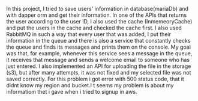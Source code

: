 In this project, I tried to save  users' information  in database(mariaDb) and with dapper orm and get their information.
In one of the APIs that returns the user according to the user ID, I also used the cache (InmemeoryCache) and put the users in the cache and checked the cache first.
I also used RabbitMQ in such a way that every user that was added, I put their information in the queue and there is also a service that constantly checks the queue and finds its messages and prints them on the console.
My goal was that, for example, whenever this service sees a message in the queue, it receives that message and sends a welcome email to someone who has just entered.
I also implemented an API for uploading the file in the storage (s3), but after many attempts, it was not fixed and my selected file was not saved correctly.
For this problem i got error with 500 status code, that it didnt know my region and bucket.I t seems my problem is about my informatiom thet i gave when i tried to signup in aws.
